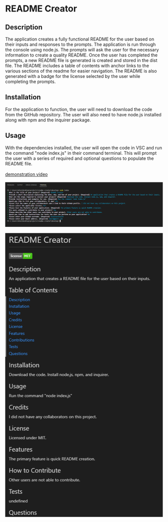 # README Creator

## Description
The application creates a fully functional README for the user based on their inputs and responses to the prompts. The application is run through the console using node.js.
The prompts will ask the user for the necessary information to create a quality README. Once the user has completed the prompts, a new README file is generated is created and stored in the dist file. The README includes a table of contents with anchor links to the various sections of the readme for easier navigation. The README is also generated with a badge for the license selected by the user while completing the prompts.

## Installation
For the application to function, the user will need to download the code from the GitHub repository. The user will also need to have node.js installed along with npm and the inquirer package.

## Usage
With the dependencies installed, the user will open the code in VSC and run the command "node index.js" in their command terminal. This will prompt the user with a series of required and optional questions to populate the README file.
</br>
</br>
[demonstration video](LINK)
</br>
</br>
![command terminal prompts screenshot](./assets/command-prompt.PNG)
</br>
</br>
![readme generated screenshot](/assets/readme-screenshot.PNG)
</br>





